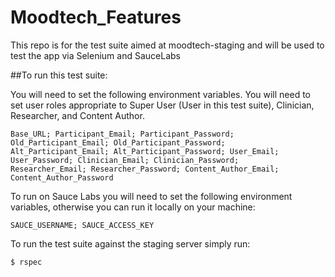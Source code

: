 Moodtech_Features
===========

This repo is for the test suite aimed at moodtech-staging and will be used to test the app via Selenium and SauceLabs

##To run this test suite:

You will need to set the following environment variables. You will need to set user roles appropriate to Super User
(User in this test suite), Clinician, Researcher, and Content Author.

    Base_URL; Participant_Email; Participant_Password; Old_Participant_Email; Old_Participant_Password;
    Alt_Participant_Email; Alt_Participant_Password; User_Email; User_Password; Clinician_Email; Clinician_Password;
    Researcher_Email; Researcher_Password; Content_Author_Email; Content_Author_Password

To run on Sauce Labs you will need to set the following environment variables, otherwise you can run it locally on your
machine:

    SAUCE_USERNAME; SAUCE_ACCESS_KEY

To run the test suite against the staging server simply run:

    $ rspec